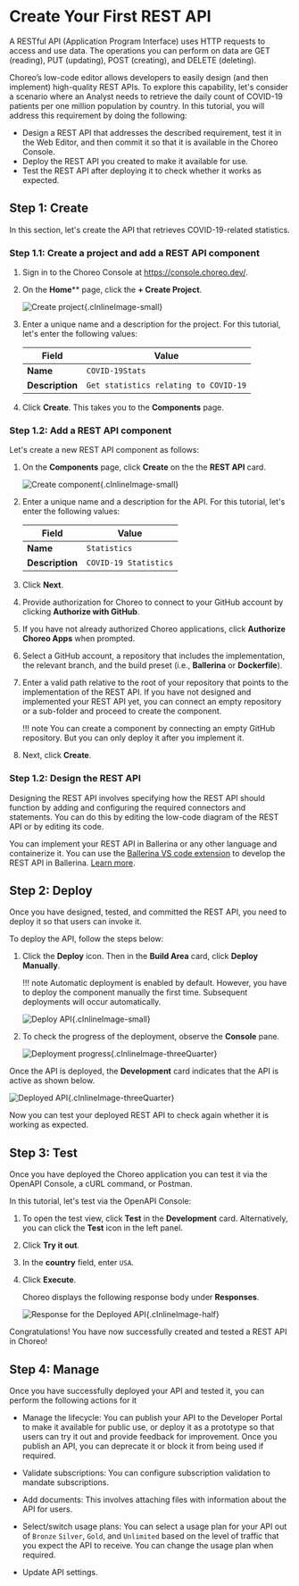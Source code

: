 # Create Your First REST API

A RESTful API (Application Program Interface) uses HTTP requests to access and use data. The operations you can perform on data are GET (reading), PUT (updating), POST (creating), and DELETE (deleting).

Choreo’s low-code editor allows developers to easily design (and then implement) high-quality REST APIs. To explore this capability, let's consider a scenario where an Analyst needs to retrieve the daily count of COVID-19 patients per one million population by country. In this tutorial, you will address this requirement by doing the following:

- Design a REST API that addresses the described requirement, test it in the Web Editor, and then commit it so that it is available in the Choreo Console.
- Deploy the REST API you created to make it available for use.
- Test the REST API after deploying it to check whether it works as expected.

## Step 1: Create

In this section, let's create the API that retrieves COVID-19-related statistics.

### Step 1.1: Create a project and add a REST API component

1. Sign in to the Choreo Console at <a  href="https://console.choreo.dev?utm_source=choreo_docs" onclick="appInsights.trackEvent({name: 'choreo-docs-rest-api-product-link', properties: { utm_source: 'choreo_docs' }});">https://console.choreo.dev/</a>.

2. On the **Home**** page, click the **+ Create Project**.

    ![Create project](../../assets/img/tutorials/rest-api/create-project.png){.cInlineImage-small}

3. Enter a unique name and a description for the project. For this tutorial, let's enter the following values:

    | **Field**       | **Value**                             |
    |-----------------|---------------------------------------|
    | **Name**        | `COVID-19Stats`                       |
    | **Description** | `Get statistics relating to COVID-19` |

4. Click **Create**. This takes you to the **Components** page.

### Step 1.2: Add a REST API component

Let's create a new REST API component as follows:

1. On the **Components** page, click **Create** on the the **REST API** card.

    ![Create component](../../assets/img/tutorials/rest-api/create-component.png){.cInlineImage-small}

2. Enter a unique name and a description for the API. For this tutorial, let's enter the following values:

    | **Field**       | **Value**             |
    |-----------------|-----------------------|
    | **Name**        | `Statistics`          |
    | **Description** | `COVID-19 Statistics` |

3. Click **Next**.
4. Provide authorization for Choreo to connect to your GitHub account by clicking  **Authorize with GitHub**. 
5. If you have not already authorized Choreo applications, click **Authorize Choreo Apps** when prompted.
6. Select a GitHub account, a repository that includes the implementation, the relevant branch, and the build preset (i.e., **Ballerina** or **Dockerfile**).
7. Enter a valid path relative to the root of your repository that points to the implementation of the REST API. If you have not designed and implemented your REST API yet, you can connect an empty repository or a sub-folder and proceed to create the component. 

    !!! note
        You can create a component by connecting an empty GitHub repository. But you can only deploy it after you implement it. 

8. Next, click **Create**.

### Step 1.2: Design the REST API

Designing the REST API involves specifying how the REST API should function by adding and configuring the required connectors and statements. You can do this by editing the low-code diagram of the REST API or by editing its code.

You can implement your REST API in Ballerina or any other language and containerize it. You can use the [Ballerina VS code extension](https://ballerina.io/downloads/) to develop the REST API in Ballerina. [Learn more](https://wso2.com/vscode-extentions/ballerina/).

## Step 2: Deploy

Once you have designed, tested, and committed the REST API, you need to deploy it so that users can invoke it.

To deploy the API, follow the steps below:

1. Click the **Deploy** icon. Then in the **Build Area** card, click **Deploy Manually**.
   
    !!! note
         Automatic deployment is enabled by default. However, you have to deploy the component manually the first time. Subsequent deployments will occur automatically.

    ![Deploy API](../../assets/img/tutorials/rest-api/deploy-api.png){.cInlineImage-small}

2. To check the progress of the deployment, observe the **Console** pane.

    ![Deployment progress](../../assets/img/tutorials/rest-api/deployment-progress.png){.cInlineImage-threeQuarter}

Once the API is deployed, the **Development** card indicates that the API is active as shown below.

![Deployed API](../../assets/img/tutorials/rest-api/deployed-api.png){.cInlineImage-threeQuarter}

Now you can test your deployed REST API to check again whether it is working as expected.

## Step 3: Test

Once you have deployed the Choreo application you can test it via the OpenAPI Console, a cURL command, or Postman.

In this tutorial, let's test via the OpenAPI Console:

1. To open the test view, click **Test** in the **Development** card. Alternatively, you can click the **Test** icon in the left panel.

2. Click **Try it out**.

3. In the **country** field, enter `USA`.

4. Click **Execute**.

    Choreo displays the following response body under **Responses**.

    ![Response for the Deployed API](../../assets/img/tutorials/rest-api/deployed-api-response.png){.cInlineImage-half}

Congratulations! You have now successfully created and tested a REST API in Choreo!

## Step 4: Manage

Once you have successfully deployed your API and tested it, you can perform the following actions for it

- Manage the lifecycle: You can publish your API to the Developer Portal to make it available for public use, or deploy it as a prototype so that users can try it out and provide feedback for improvement. Once you publish an API, you can deprecate it or block it from being used if required.

- Validate subscriptions: You can configure subscription validation to mandate subscriptions.

- Add documents: This involves attaching files with information about the API for users.

- Select/switch usage plans: You can select a usage plan for your API out of `Bronze` `Silver`, `Gold`, and `Unlimited` based on the level of traffic that you expect the API to receive. You can change the usage plan when required.

- Update API settings.
